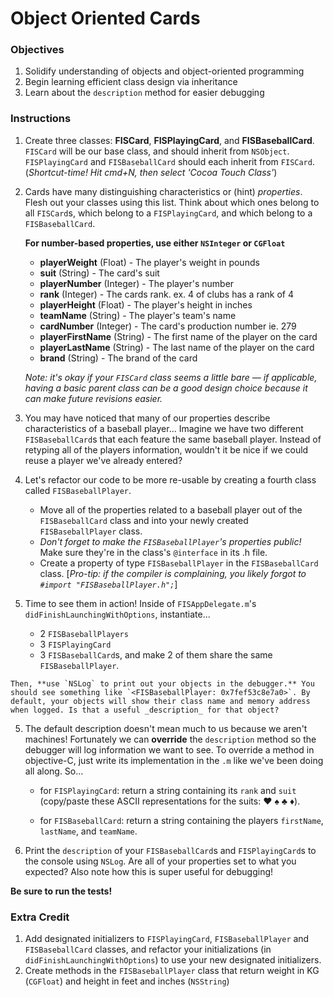 

Object Oriented Cards
=======

### Objectives 

1. Solidify understanding of objects and object-oriented programming
2. Begin learning efficient class design via inheritance
3. Learn about the `description` method for easier debugging

### Instructions 

1. Create three classes: **FISCard**, **FISPlayingCard**, and **FISBaseballCard**. `FISCard` will be our base class, and should inherit from `NSObject`.  `FISPlayingCard` and `FISBaseballCard` should each inherit from `FISCard`. (*Shortcut-time! Hit cmd+N, then select 'Cocoa Touch Class'*)

2. Cards have many distinguishing characteristics or (hint) *properties*. Flesh out your classes using this list. Think about which ones belong to all `FISCard`s, which belong to a `FISPlayingCard`, and which belong to a `FISBaseballCard`.  

    **For number-based properties, use either `NSInteger` or `CGFloat`**
    *  **playerWeight** (Float) - The player's weight in pounds
    *  **suit** (String) - The card's suit
    *  **playerNumber** (Integer) - The player's number 
    *  **rank** (Integer) - The cards rank.  ex. 4 of clubs has a rank of 4  
    *  **playerHeight** (Float) - The player's height in inches
    *  **teamName** (String) - The player's team's name
    *  **cardNumber** (Integer) - The card's production number ie. 279 
    *  **playerFirstName** (String) - The first name of the player on the card 
    *  **playerLastName** (String) - The last name of the player on the card
    *  **brand** (String) - The brand of the card 

    *Note: it's okay if your `FISCard` class seems a little bare — if applicable, having a basic parent class can be a good design choice because it can make future revisions easier.*

3.    You may have noticed that many of our properties describe characteristics of a baseball player...  Imagine we have two different `FISBaseballCard`s that each feature the same baseball player. Instead of retyping all of the players information, wouldn't it be nice if we could reuse a player we've already entered? 

4.    Let's refactor our code to be more re-usable by creating a fourth class called `FISBaseballPlayer`.
	  * Move all of the properties related to a baseball player out of the `FISBaseballCard` class and into your newly created `FISBaseballPlayer` class. 
	  * *Don't forget to make the `FISBaseballPlayer`'s properties public!* Make sure they're in the class's `@interface` in its .h file.
	  * Create a property of type `FISBaseballPlayer` in the `FISBaseballCard` class. [*Pro-tip: if the compiler is complaining, you likely forgot to `#import "FISBaseballPlayer.h";`*]
5.    Time to see them in action! Inside of `FISAppDelegate.m`'s `didFinishLaunchingWithOptions`, instantiate...
      - 2 `FISBaseballPlayers` 
      - 3 `FISPlayingCard` 
      - 3 `FISBaseballCard`s, and make 2 of them share the same `FISBaseballPlayer`. 

    Then, **use `NSLog` to print out your objects in the debugger.** You should see something like `<FISBaseballPlayer: 0x7fef53c8e7a0>`. By default, your objects will show their class name and memory address when logged. Is that a useful _description_ for that object? 

5.    The default description doesn't mean much to us because we aren't machines! Fortunately we can **override** the `description` method so the debugger will log information we want to see. To override a method in objective-C, just write its implementation in the `.m` like we've been doing all along. So...
      * for `FISPlayingCard`: 
      return a string containing its `rank` and `suit` (copy/paste these ASCII representations for the suits: ♥  ♠  ♣  ♦).

      * for `FISBaseballCard`: 
      return a string containing the players `firstName`, `lastName`, and `teamName`. 

7.    Print the `description` of your `FISBaseballCard`s and `FISPlayingCard`s to the console using `NSLog`. Are all of your properties set to what you expected? Also note how this is super useful for debugging!

**Be sure to run the tests!**

### Extra Credit

1. Add designated initializers to `FISPlayingCard`, `FISBaseballPlayer` and `FISBaseballCard` classes, and refactor your initializations (in `didFinishLaunchingWithOptions`) to use your new designated initializers.
2. Create methods in the `FISBaseballPlayer` class that return weight in KG (`CGFloat`) and height in feet and inches (`NSString`)